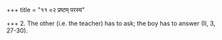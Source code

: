 +++
title = "११ ०२ प्रष्टम् परस्य"

+++
2. The other (i.e. the teacher) has to ask; the boy has to answer (II, 3, 27-30).
